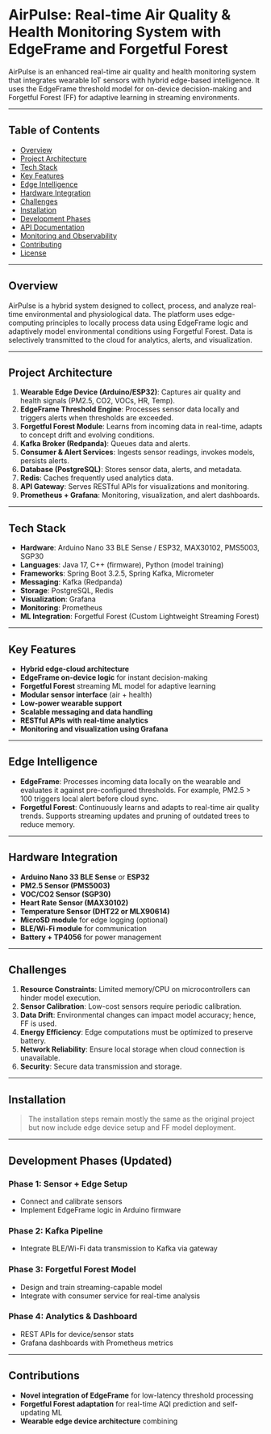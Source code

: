 # AirPulse: Real-time Air Quality & Health Monitoring System with EdgeFrame and Forgetful Forest

AirPulse is an enhanced real-time air quality and health monitoring system that integrates wearable IoT sensors with hybrid edge-based intelligence. It uses the EdgeFrame threshold model for on-device decision-making and Forgetful Forest (FF) for adaptive learning in streaming environments.

---

## Table of Contents

- [Overview](#overview)
- [Project Architecture](#project-architecture)
- [Tech Stack](#tech-stack)
- [Key Features](#key-features)
- [Edge Intelligence](#edge-intelligence)
- [Hardware Integration](#hardware-integration)
- [Challenges](#challenges)
- [Installation](#installation)
- [Development Phases](#development-phases)
- [API Documentation](#api-documentation)
- [Monitoring and Observability](#monitoring-and-observability)
- [Contributing](#contributing)
- [License](#license)

---

## Overview

AirPulse is a hybrid system designed to collect, process, and analyze real-time environmental and physiological data. The platform uses edge-computing principles to locally process data using EdgeFrame logic and adaptively model environmental conditions using Forgetful Forest. Data is selectively transmitted to the cloud for analytics, alerts, and visualization.

---

## Project Architecture

1. **Wearable Edge Device (Arduino/ESP32)**: Captures air quality and health signals (PM2.5, CO2, VOCs, HR, Temp).
2. **EdgeFrame Threshold Engine**: Processes sensor data locally and triggers alerts when thresholds are exceeded.
3. **Forgetful Forest Module**: Learns from incoming data in real-time, adapts to concept drift and evolving conditions.
4. **Kafka Broker (Redpanda)**: Queues data and alerts.
5. **Consumer & Alert Services**: Ingests sensor readings, invokes models, persists alerts.
6. **Database (PostgreSQL)**: Stores sensor data, alerts, and metadata.
7. **Redis**: Caches frequently used analytics data.
8. **API Gateway**: Serves RESTful APIs for visualizations and monitoring.
9. **Prometheus + Grafana**: Monitoring, visualization, and alert dashboards.

---

## Tech Stack

- **Hardware**: Arduino Nano 33 BLE Sense / ESP32, MAX30102, PMS5003, SGP30
- **Languages**: Java 17, C++ (firmware), Python (model training)
- **Frameworks**: Spring Boot 3.2.5, Spring Kafka, Micrometer
- **Messaging**: Kafka (Redpanda)
- **Storage**: PostgreSQL, Redis
- **Visualization**: Grafana
- **Monitoring**: Prometheus
- **ML Integration**: Forgetful Forest (Custom Lightweight Streaming Forest)

---

## Key Features

- **Hybrid edge-cloud architecture**
- **EdgeFrame on-device logic** for instant decision-making
- **Forgetful Forest** streaming ML model for adaptive learning
- **Modular sensor interface** (air + health)
- **Low-power wearable support**
- **Scalable messaging and data handling**
- **RESTful APIs with real-time analytics**
- **Monitoring and visualization using Grafana**

---

## Edge Intelligence

- **EdgeFrame**: Processes incoming data locally on the wearable and evaluates it against pre-configured thresholds. For example, PM2.5 > 100 triggers local alert before cloud sync.
- **Forgetful Forest**: Continuously learns and adapts to real-time air quality trends. Supports streaming updates and pruning of outdated trees to reduce memory.

---

## Hardware Integration

- **Arduino Nano 33 BLE Sense** or **ESP32**
- **PM2.5 Sensor (PMS5003)**
- **VOC/CO2 Sensor (SGP30)**
- **Heart Rate Sensor (MAX30102)**
- **Temperature Sensor (DHT22 or MLX90614)**
- **MicroSD module** for edge logging (optional)
- **BLE/Wi-Fi module** for communication
- **Battery + TP4056** for power management

---

## Challenges

1. **Resource Constraints**: Limited memory/CPU on microcontrollers can hinder model execution.
2. **Sensor Calibration**: Low-cost sensors require periodic calibration.
3. **Data Drift**: Environmental changes can impact model accuracy; hence, FF is used.
4. **Energy Efficiency**: Edge computations must be optimized to preserve battery.
5. **Network Reliability**: Ensure local storage when cloud connection is unavailable.
6. **Security**: Secure data transmission and storage.

---

## Installation

> The installation steps remain mostly the same as the original project but now include edge device setup and FF model deployment.

---

## Development Phases (Updated)

### Phase 1: Sensor + Edge Setup
- Connect and calibrate sensors
- Implement EdgeFrame logic in Arduino firmware

### Phase 2: Kafka Pipeline
- Integrate BLE/Wi-Fi data transmission to Kafka via gateway

### Phase 3: Forgetful Forest Model
- Design and train streaming-capable model
- Integrate with consumer service for real-time analysis

### Phase 4: Analytics & Dashboard
- REST APIs for device/sensor stats
- Grafana dashboards with Prometheus metrics

---

## Contributions

- **Novel integration of EdgeFrame** for low-latency threshold processing
- **Forgetful Forest adaptation** for real-time AQI prediction and self-updating ML
- **Wearable edge device architecture** combining
